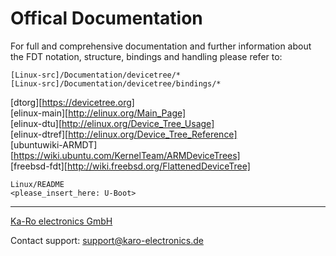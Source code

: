 # Offical Documentation

For full and comprehensive documentation and further information about the FDT
notation, structure, bindings and handling please refer to:


```
[Linux-src]/Documentation/devicetree/*
[Linux-src]/Documentation/devicetree/bindings/*
```

[dtorg][https://devicetree.org]  
[elinux-main][http://elinux.org/Main_Page]  
[elinux-dtu][http://elinux.org/Device_Tree_Usage]  
[elinux-dtref][http://elinux.org/Device_Tree_Reference]  
[ubuntuwiki-ARMDT][https://wiki.ubuntu.com/KernelTeam/ARMDeviceTrees]  
[freebsd-fdt][http://wiki.freebsd.org/FlattenedDeviceTree]  


```
Linux/README
<please_insert_here: U-Boot>
```


---
[Ka-Ro electronics GmbH](http://www.karo-electronics.de)

Contact support: support@karo-electronics.de
